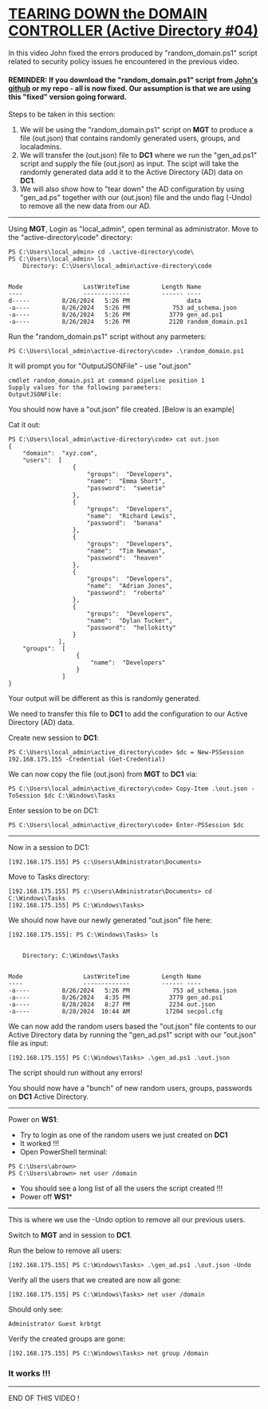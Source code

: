# [TEARING DOWN the DOMAIN CONTROLLER (Active Directory #04)](https://www.youtube.com/watch?v=B8o6zEngpjk)
In this video John fixed the errors produced by "random_domain.ps1" script related to security policy issues he encountered in the previous video.

#### <b>REMINDER:</b> If you download the "random_domain.ps1" script from [John's github](https://github.com/JohnHammond/active_directory/blob/main/code/random_domain.ps1) or my repo - all is now fixed.  Our assumption is that we are using this "fixed" version going forward.

Steps to be taken in this section:
1. We will be using the "random_domain.ps1" script on **MGT** to produce a file (out.json) that contains randomly generated users, groups, and localadmins.
2. We will transfer the (out.json) file to **DC1** where we run the "gen_ad.ps1" script and supply the file (out.json) as input. The scipt will take the randomly generated data add it to the Active Directory (AD) data on **DC1**.
3. We will also show how to "tear down" the AD configuration by using "gen_ad.ps" together with our (out.json) file and the undo flag (-Undo) to remove all the new data from our AD.
---
Using **MGT**, Login as "local_admin", open terminal as administrator. Move to the "active-directory\code" directory:
```
PS C:\Users\local_admin> cd .\active-directory\code\
PS C:\Users\local_admin> ls
    Directory: C:\Users\local_admin\active-directory\code


Mode                 LastWriteTime         Length Name
----                 -------------         ------ ----
d-----         8/26/2024   5:26 PM                data
-a----         8/26/2024   5:26 PM            753 ad_schema.json
-a----         8/26/2024   5:26 PM           3779 gen_ad.ps1
-a----         8/26/2024   5:26 PM           2120 random_domain.ps1
```
Run the "random_domain.ps1" script without any parmeters:
```
PS C:\Users\local_admin\active-directory\code> .\random_domain.ps1
```
It will prompt you for "OutputJSONFile" - use "out.json"
```
cmdlet random_domain.ps1 at command pipeline position 1
Supply values for the following parameters:
OutputJSONFile:
```
You should now have a "out.json" file created. [Below is an example]

Cat it out:
```
PS C:\Users\local_admin\active-directory\code> cat out.json
{
    "domain":  "xyz.com",
    "users":  [
                  {
                      "groups":  "Developers",
                      "name":  "Emma Short",
                      "password":  "sweetie"
                  },
                  {
                      "groups":  "Developers",
                      "name":  "Richard Lewis",
                      "password":  "banana"
                  },
                  {
                      "groups":  "Developers",
                      "name":  "Tim Newman",
                      "password":  "heaven"
                  },
                  {
                      "groups":  "Developers",
                      "name":  "Adrian Jones",
                      "password":  "roberto"
                  },
                  {
                      "groups":  "Developers",
                      "name":  "Dylan Tucker",
                      "password":  "hellokitty"
                  }
              ],
    "groups":  [
                   {
                       "name":  "Developers"
                   }
               ]
}
```
Your output will be different as this is randomly generated.


We need to transfer this file to **DC1** to add the configuration to our Active Directory (AD) data. 

Create new session to **DC1**:
```
PS C:\Users\local_admin\active_directory\code> $dc = New-PSSession 192.168.175.155 -Credential (Get-Credential)
```
We can now copy the file (out.json) from **MGT** to **DC1** via:
```
PS C:\Users\local_admin\active_directory\code> Copy-Item .\out.json -ToSession $dc C:\Windows\Tasks
```

Enter session to be on DC1:
```
PS C:\Users\local_admin\active_directory\code> Enter-PSSession $dc
```
---
Now in a session to DC1:
```
[192.168.175.155] PS c:\Users\Administrator\Documents>
```
Move to Tasks directory:
```
[192.168.175.155] PS c:\Users\Administrator\Documents> cd C:\Windows\Tasks
[192.168.175.155] PS C:\Windows\Tasks>
```
We should now have our newly generated "out.json" file here:
```
[192.168.175.155]: PS C:\Windows\Tasks> ls


    Directory: C:\Windows\Tasks


Mode                 LastWriteTime         Length Name
----                 -------------         ------ ----
-a----         8/26/2024   5:26 PM            753 ad_schema.json
-a----         8/26/2024   4:35 PM           3779 gen_ad.ps1
-a----         8/28/2024   8:27 PM           2234 out.json
-a----         8/28/2024  10:44 AM          17204 secpol.cfg
```

We can now add the random users based the "out.json" file contents to our Active Directory data by running the "gen_ad.ps1" script with our "out.json" file as input:
```
[192.168.175.155] PS C:\Windows\Tasks> .\gen_ad.ps1 .\out.json
```
The script should run without any errors!

You should now have a "bunch" of new random users, groups, passwords on **DC1** Active Directory.

---
Power on **WS1**:
- Try to login as one of the random users we just created on **DC1**
- It worked !!!
- Open PowerShell terminal:
```
PS C:\Users\abrown>
PS C:\Users\abrown> net user /domain
```
- You should see a long list of all the users the script created !!!
- Power off **WS1***
---
This is where we use the -Undo option to remove all our previous users.

Switch to **MGT** and in session to **DC1**.

Run the below to remove all users:
```
[192.168.175.155] PS C:\Windows\Tasks> .\gen_ad.ps1 .\out.json -Undo
```
Verify all the users that we created are now all gone:
```
[192.168.175.155] PS C:\Windows\Tasks> net user /domain
```
Should only see:
```
Administrator Guest krbtgt
```
Verify the created groups are gone:
```
[192.168.175.155] PS C:\Windows\Tasks> net group /domain
```
### It works !!!
---
END OF THIS VIDEO !
